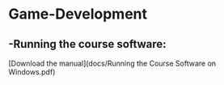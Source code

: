 # Game-Development

## -Running the course software:<br/>
[Download the manual](docs/Running the Course Software on Windows.pdf)
